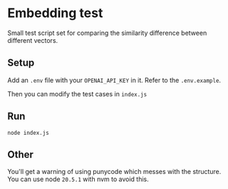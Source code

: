 # Embedding test

Small test script set for comparing the similarity difference between different vectors.

## Setup

Add an `.env` file with your `OPENAI_API_KEY` in it. Refer to the `.env.example`.

Then you can modify the test cases in `index.js`

## Run

```shell
node index.js
```


## Other

You'll get a warning of using punycode which messes with the structure. You can use node `20.5.1` with nvm to avoid this.
